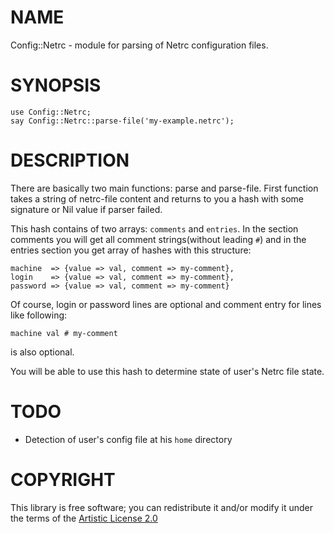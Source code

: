 NAME
====

Config::Netrc - module for parsing of Netrc configuration files.

SYNOPSIS
========

```perl6
use Config::Netrc;
say Config::Netrc::parse-file('my-example.netrc');
```

DESCRIPTION
===========

There are basically two main functions: parse and parse-file. First function takes a string of netrc-file content and returns to you a hash with some signature or Nil value if parser failed.

This hash contains of two arrays: `comments` and `entries`. In the section comments you will get all comment strings(without leading `#`) and in the entries section you get array of hashes with this structure:

```
machine  => {value => val, comment => my-comment},
login    => {value => val, comment => my-comment},
password => {value => val, comment => my-comment}
```
Of course, login or password lines are optional and comment entry for lines like following:

```
machine val # my-comment
```
is also optional.

You will be able to use this hash to determine state of user's Netrc file state.

TODO
====
* Detection of user's config file at his `home` directory

COPYRIGHT
=========

This library is free software; you can redistribute it and/or modify it under the terms of the [Artistic License 2.0](http://www.perlfoundation.org/artistic_license_2_0)
